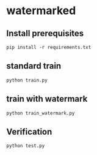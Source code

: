 # watermarked

## Install prerequisites
```
pip install -r requirements.txt
```

## standard train  
```
python train.py
```

## train with watermark  

  ```
  python train_watermark.py
```  
  
## Verification  
  ```
  python test.py
```  
